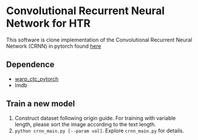 Convolutional Recurrent Neural Network for HTR
======================================

This software is clone implementation of the Convolutional Recurrent Neural Network (CRNN) in pytorch found [here](https://github.com/meijieru/crnn.pytorch)


Dependence
----------
* [warp_ctc_pytorch](https://github.com/SeanNaren/warp-ctc/tree/pytorch_bindings/pytorch_binding)
* lmdb

Train a new model
-----------------
1. Construct dataset following origin guide. For training with variable length, please sort the image according to the text length.
2. ``python crnn_main.py [--param val]``. Explore ``crnn_main.py`` for details.
